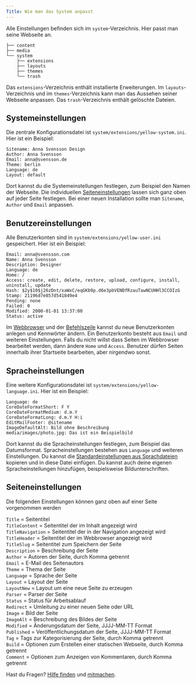 ```yaml
---
Title: Wie man das System anpasst
---
```

Alle Einstellungen befinden sich im `system`-Verzeichnis. Hier passt man seine Webseite an.

    ├── content
    ├── media
    └── system
        ├── extensions
        ├── layouts
        ├── themes
        └── trash

Das `extensions`-Verzeichnis enthält installierte Erweiterungen. Im `layouts`-Verzeichnis und im `themes`-Verzeichnis kann man das Aussehen seiner Webseite anpassen. Das `trash`-Verzeichnis enthält gelöschte Dateien.

## Systemeinstellungen

Die zentrale Konfigurationsdatei ist `system/extensions/yellow-system.ini`. Hier ist ein Beispiel:

    Sitename: Anna Svensson Design
    Author: Anna Svensson
    Email: anna@svensson.de
    Theme: berlin
    Language: de
    Layout: default

Dort kannst du die Systemeinstellungen festlegen, zum Beispiel den Namen der Webseite. Die individuellen [Seiteneinstellungen](#seiteneinstellungen) lassen sich ganz oben auf jeder Seite festlegen. Bei einer neuen Installation sollte man `Sitename`, `Author` und `Email` anpassen.

## Benutzereinstellungen

Alle Benutzerkonten sind in `system/extensions/yellow-user.ini` gespeichert. Hier ist ein Beispiel:

    Email: anna@svensson.com
    Name: Anna Svensson
    Description: Designer
    Language: de
    Home: /
    Access: create, edit, delete, restore, upload, configure, install, uninstall, update
    Hash: $2y$10$j26zDnt/xaWxC/eqGKb9p.d6e3pbVENDfRzauTawNCUHHl3CCOIzG
    Stamp: 21196d7e857d541849e4
    Pending: none
    Failed: 0
    Modified: 2000-01-01 13:37:00
    Status: active

Im [Webbrowser](https://github.com/datenstrom/yellow-extensions/tree/master/source/edit/README-de.md) und der [Befehlszeile](https://github.com/datenstrom/yellow-extensions/tree/master/source/command/README-de.md) kannst du neue Benutzerkonten anlegen und Kennwörter ändern. Ein Benutzerkonto besteht aus `Email` und weiteren Einstellungen. Falls du nicht willst dass Seiten im Webbrowser bearbeitet werden, dann ändere `Home` und `Access`. Benutzer dürfen Seiten innerhalb ihrer Startseite bearbeiten, aber nirgendwo sonst.

## Spracheinstellungen

Eine weitere Konfigurationsdatei ist `system/extensions/yellow-language.ini`. Hier ist ein Beispiel:

    Language: de
    CoreDateFormatShort: F Y
    CoreDateFormatMedium: d.m.Y
    CoreDateFormatLong: d.m.Y H:i
    EditMailFooter: @sitename
    ImageDefaultAlt: Bild ohne Beschreibung
    media/images/photo.jpg: Das ist ein Beispielbild

Dort kannst du die Spracheinstellungen festlegen, zum Beispiel das Datumsformat. Spracheinstellungen bestehen aus `Language` und weiteren Einstellungen. Du kannst die [Standardeinstellungen aus Sprachdateien](https://github.com/datenstrom/yellow-extensions/blob/master/source/german/german.txt) kopieren und in diese Datei einfügen. Du kannst auch deine eigenen Spracheinstellungen hinzufügen, beispielsweise Bildunterschriften.

## Seiteneinstellungen

Die folgenden Einstellungen können ganz oben auf einer Seite vorgenommen werden

`Title` = Seitentitel  
`TitleContent` = Seitentitel der im Inhalt angezeigt wird  
`TitleNavigation` = Seitentitel der in der Navigation angezeigt wird  
`TitleHeader` = Seitentitel der im Webbrowser angezeigt wird  
`TitleSlug` = Seitentitel zum Speichern der Seite  
`Description` = Beschreibung der Seite  
`Author` = Autoren der Seite, durch Komma getrennt  
`Email` = E-Mail des Seitenautors  
`Theme` = Thema der Seite  
`Language` = Sprache der Seite  
`Layout` = Layout der Seite  
`LayoutNew` = Layout um eine neue Seite zu erzeugen  
`Parser` = Parser der Seite  
`Status` = Status für Arbeitsablauf  
`Redirect` = Umleitung zu einer neuen Seite oder URL  
`Image` = Bild der Seite  
`ImageAlt` = Beschreibung des Bildes der Seite  
`Modified` = Änderungsdatum der Seite, JJJJ-MM-TT Format  
`Published` = Veröffentlichungsdatum der Seite, JJJJ-MM-TT Format  
`Tag` = Tags zur Kategorisierung der Seite, durch Komma getrennt  
`Build` = Optionen zum Erstellen einer statischen Webseite, durch Komma getrennt  
`Comment` = Optionen zum Anzeigen von Kommentaren, durch Komma getrennt  

Hast du Fragen? [Hilfe finden](.) und [mitmachen](contributing-guidelines).

